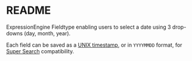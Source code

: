 # README
ExpressionEngine Fieldtype enabling users to select a date using 3 drop-downs
(day, month, year).

Each field can be saved as a [UNIX timestamp][unix], or in `YYYYMMDD` format,
for [Super Search][super_search] compatibility.

[unix]: http://en.wikipedia.org/wiki/Unix_time "Read more about the UNIX timestamp"
[super_search]: http://www.solspace.com/software/detail/super_search/ "Read more about Solspace's Super Search module"
